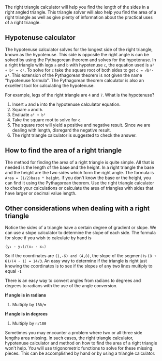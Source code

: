 The right triangle calculator will help you find the length of the sides in a right angled triangle. This triangle solver will also help you find the area of a right triangle as well as give plenty of information about the practical uses of a right triangle.

## Hypotenuse calculator

<portal cid="1098">The hypotenuse calculator</portal> solves for the longest side of the right triangle, known as the hypotenuse. This side is opposite the right angle is can be solved by using the Pythagorean theorem and solves for the hypotenuse. In a right triangle with legs `a` and `b` with hypotenuse `c`, the equation used is `a² + b² = c²`. To solve for `c` take the <portal cid="151">square root</portal> of both sides to get `c = √b²-a²`. This extension of the Pythagorean theorem is not given the name "hypotenuse formula". The <portal cid="53">Pythagorean theorem calculator</portal> is also an excellent tool for calculating the hypotenuse.

For example, legs of the right triangle are `4` and `7`. What is the hypotenuse? 

1. Insert `a` and `b` into the hypotenuse calculator equation.
1. Square `a` and `b`.
1. Evaluate `a² + b²`
1. Take the square root to solve for `c`. 
1. The square root will yield a positive and negative result. Since we are dealing with length, disregard the negative result.
1. The right triangle calculator is suggested to check the answer.

## How to find the area of a right triangle

The method for finding the area of a right triangle is quite simple. All that is needed is the length of the base and the height. In a right triangle the base and the height are the two sides which form the right angle. The formula is `Area = (1/2)base * height`. If you don't know the base or the height, you can find it using the Pythagorean theorem. Use the right triangle calculator to check your calculations or calculate the area of triangles with sides that have larger or decimal value length.

## Other considerations when dealing with a right triangle

Notice the sides of a triangle have a certain degree of gradient or slope. We can use a <portal cid="184">slope calculator</portal> to determine the slope of each side. The formula for slope if you wish to calculate by hand is 

`(y₂ - y₁)/(x₂ - x₁)`

So if the coordinates are `(1,-6) and (4,8)`, the slope of the segment is `(8 + 6)/(4 - 1) = 14/3`.  An easy way to determine if the triangle is right just knowing the coordinates is to see if the slopes of any two lines multiply to equal `-1`

There is an easy way to convert angles from radians to degrees and degrees to radians with the use of the <portal cid="211">angle conversion</portal>.  

**If angle is in radians**
1. Multiply by `180/π`

**If angle is in degrees**
1. Multiply by `π/180`

<later>Sometimes you may encounter a problem where two or all three side lengths area missing. In such cases, the right triangle calculator, hypotenuse calculator and method on how to find the area of a right triangle won't help. You will use trigonometric functions to solve for these missing pieces. This can be accomplished by hand or by using a <portal cid="185">triangle calculator</portal>.</later>
